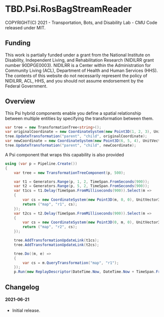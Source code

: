 ﻿# TBD.Psi.RosBagStreamReader
COPYRIGHT(C) 2021 - Transportation, Bots, and Disability Lab - CMU
Code released under MIT.

## Funding
This work is partially funded under a grant from the National Institute on Disability, Independent Living, and Rehabilitation Research (NIDILRR grant number 90DPGE0003). NIDILRR is a Center within the Administration for Community Living (ACL), Department of Health and Human Services (HHS). The contents of this website do not necessarily represent the policy of NIDILRR, ACL, HHS, and you should not assume endorsement by the Federal Government.

## Overview
This Psi hybrid components enable you define a spatial relationship between multiple entities by specifying the transformation between them.
```csharp
var tree = new TransformationTree<string>();
var originalCoordinate = new CoordinateSystem(new Point3D(1, 2, 3), UnitVector3D.XAxis, UnitVector3D.YAxis, UnitVector3D.ZAxis);
tree.UpdateTransformation("parent", "child", originalCoordinate);
var newCoordinate = new CoordinateSystem(new Point3D(6, 5, 4), UnitVector3D.ZAxis, UnitVector3D.XAxis, UnitVector3D.YAxis);
tree.UpdateTransformation("parent", "child", newCoordinate);
```
A Psi component that wraps this capability is also provided
```csharp
using (var p = Pipeline.Create())
{
    var tree = new TransformationTreeComponent(p, 500);

    var t1 = Generators.Range(p, 1, 2, TimeSpan.FromSeconds(900));
    var t2 = Generators.Range(p, 5, 2, TimeSpan.FromSeconds(900));
    var t1cs = t1.Delay(TimeSpan.FromMilliseconds(900)).Select(m =>
    {
        var cs = new CoordinateSystem(new Point3D(m, 0, 0), UnitVector3D.XAxis, UnitVector3D.YAxis, UnitVector3D.ZAxis);
        return ("map", "r1", cs);
    });
    var t2cs = t2.Delay(TimeSpan.FromMilliseconds(900)).Select(m =>
    {
        var cs = new CoordinateSystem(new Point3D(0, m, 0), UnitVector3D.XAxis, UnitVector3D.YAxis, UnitVector3D.ZAxis);
        return ("map", "r2", cs);
    });

    tree.AddTransformationUpdateLink(t1cs);
    tree.AddTransformationUpdateLink(t2cs);

    tree.Do((m, e) =>
    {
        var cs = m.QueryTransformation("map", "r1");
    });
    p.Run(new ReplayDescriptor(DateTime.Now, DateTime.Now + TimeSpan.FromSeconds(2)));
```
## Changelog
#### 2021-06-21
- Initial release.